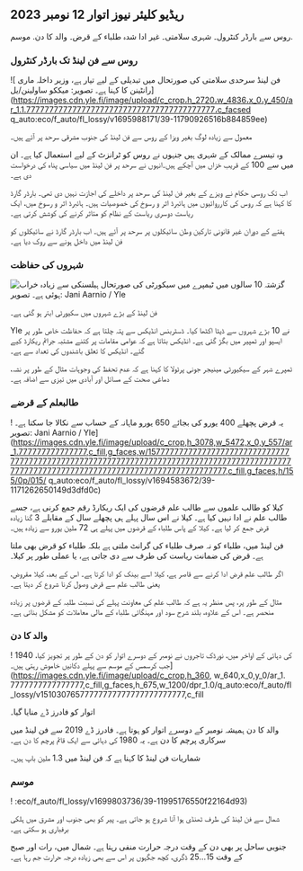 ## ریڈیو کلیئر نیوز اتوار 12 نومبر 2023

روس سے بارڈر کنٹرول۔ شہری سلامتی۔ غیر ادا شدہ طلباء کے قرض۔ والد کا دن. موسم.

### روس سے فن لینڈ تک بارڈر کنٹرول

![ فن لینڈ سرحدی سلامتی کی صورتحال میں تبدیلی کے لیے تیار ہے، وزیر داخلہ ماری رانٹینن کا کہنا ہے۔ تصویر: میککو ساولینن/یل] (https://images.cdn.yle.fi/image/upload/c_crop،h_2720،w_4836،x_0،y_450/ar_1.1.77777777777777777777777777777777777777777،c_facsed q_auto:eco/f_auto/fl_lossy/v1695988171/39-11790926516b884859ee)

معمول سے زیادہ لوگ بغیر ویزا کے روس سے فن لینڈ کی جنوب مشرقی سرحد پر آئے ہیں۔

وہ تیسرے ممالک کے شہری ہیں جنہوں نے روس کو ٹرانزٹ کے لیے استعمال کیا ہے۔ ان میں سے 100 کے قریب خزاں میں آچکے ہیں۔انہوں نے سرحد پر فن لینڈ میں سیاسی پناہ کی درخواست دی ہے۔

اب تک روسی حکام نے ویزے کے بغیر فن لینڈ کی سرحد پر داخلے کی اجازت نہیں دی تھی۔ بارڈر گارڈ کا کہنا ہے کہ روس کی کارروائیوں میں ہائبرڈ اثر و رسوخ کی خصوصیات ہیں۔ ہائبرڈ اثر و رسوخ میں، ایک ریاست دوسری ریاست کے نظام کو متاثر کرنے کی کوشش کرتی ہے۔

ہفتے کے دوران غیر قانونی تارکین وطن سائیکلوں پر سرحد پر آئے ہیں۔ اب بارڈر گارڈ نے سائیکلوں کو فن لینڈ میں داخل ہونے سے روک دیا ہے۔

### شہروں کی حفاظت

![گزشتہ 10 سالوں میں ٹیمپرے میں سیکورٹی کی صورتحال ہیلسنکی سے زیادہ خراب ہوئی ہے۔ تصویر: Jani Aarnio / Yle](https://images.cdn.yle.fi/image/upload/c_crop,h_2687,w_4777,x_1,y_258/ar_1.777777777777777,c_fill,g_faces,h/0p_15,h/0p_05q_auto:eco/f_auto/fl_lossy/v1699517677/39-1197321654a95de6dbe7)

فن لینڈ کے بڑے شہروں میں سکیورٹی ابتر ہو گئی ہے۔

Yle نے 10 بڑے شہروں سے ڈیٹا اکٹھا کیا۔ ڈسٹربنس انڈیکس سے پتہ چلتا ہے کہ حفاظت خاص طور پر ایسپو اور ٹمپیر میں بگڑ گئی ہے۔ انڈیکس بتاتا ہے کہ عوامی مقامات پر کتنے مشتبہ جرائم ریکارڈ کیے گئے۔ انڈیکس کا تعلق باشندوں کی تعداد سے ہے۔

ٹمپرے شہر کے سیکیورٹی مینیجر جونی پرٹولا کا کہنا ہے کہ عدم تحفظ کی وجوہات مثال کے طور پر نشہ، دماغی صحت کے مسائل اور آبادی میں تیزی سے اضافہ ہے۔

### طالبعلم کے قرضے

! یہ قرض پچھلے 400 یورو کی بجائے 650 یورو ماہانہ کے حساب سے نکالا جا سکتا ہے۔ تصویر: Jani Aarnio / Yle](https://images.cdn.yle.fi/image/upload/c_crop,h_3078,w_5472,x_0,y_557/ar_1.777777777777777,c_fill,g_faces,w/1577777777777777777777777777777777777777777777777777777777777777777777777777777777777777777777777777777777777777777777777777777777777777777,c_fill,g_faces,h/155/0p/015/ q_auto:eco/f_auto/fl_lossy/v1694583672/39-1171262650149d3dfd0c)

کیلا کو طالب علموں سے طالب علم قرضوں کی ایک ریکارڈ رقم جمع کرنی ہے، جسے طالب علم نے ادا نہیں کیا ہے۔ کیلا نے اس سال پہلے ہی پچھلے سال کے مقابلے 3 گنا زیادہ قرض جمع کر لیا ہے۔ کیلا کے پاس طلباء کے قرضوں میں پہلے ہی 72 ملین یورو سے زیادہ ہیں۔

فن لینڈ میں، طلباء کو نہ صرف طلباء کی گرانٹ ملتی ہے بلکہ طلباء کو قرض بھی ملتا ہے۔ قرض کی ضمانت ریاست کی طرف سے دی جاتی ہے، یا عملی طور پر کیلا۔

اگر طالب علم قرض ادا کرنے سے قاصر ہے، کیلا اسے بینک کو ادا کرتا ہے۔ اس کے بعد، کیلا مقروض، یعنی طالب علم سے قرض وصول کرنا شروع کر دیتا ہے۔

مثال کے طور پر، پس منظر یہ ہے کہ طالب علم کی معاونت پہلے کی نسبت طلبہ کے قرضوں پر زیادہ منحصر ہے۔ اس کے علاوہ، بلند شرح سود اور مہنگائی طلباء کے مالی معاملات کو مشکل بناتی ہے۔

### والد کا دن

! 1940 کی دہائی کے اواخر میں، نورڈک تاجروں نے نومبر کے دوسرے اتوار کو دن کے طور پر تجویز کیا، جب کرسمس کے موسم سے پہلے دکانیں خاموش رہتی ہیں۔](https://images.cdn.yle.fi/image/upload/c_crop,h_360, w_640,x_0,y_0/ar_1. 7777777777777777,c_fill,g_faces,h_675,w_1200/dpr_1.0/q_auto:eco/f_auto/fl_lossy/v15103076577777777777777777777777,c_fill

اتوار کو فادرز ڈے منایا گیا۔

والد کا دن ہمیشہ نومبر کے دوسرے اتوار کو ہوتا ہے۔ فادرز ڈے 2019 سے فن لینڈ میں سرکاری پرچم کا دن ہے۔ یہ 1980 کی دہائی سے ایک قائم پرچم کا دن ہے۔

شماریات فن لینڈ کا کہنا ہے کہ فن لینڈ میں 1.3 ملین باپ ہیں۔

### موسم

! :eco/f_auto/fl_lossy/v1699803736/39-11995176550f22164d93)

شمال سے فن لینڈ کی طرف ٹھنڈی ہوا آنا شروع ہو جاتی ہے۔ پیر کو بھی جنوب اور مشرق میں ہلکی برفباری ہو سکتی ہے۔

جنوبی ساحل پر بھی دن کے وقت درجہ حرارت منفی رہتا ہے۔ شمال میں، رات اور صبح کے وقت 15\...25 ڈگری، کچھ جگہوں پر اس سے بھی زیادہ درجہ حرارت جم رہا ہے۔